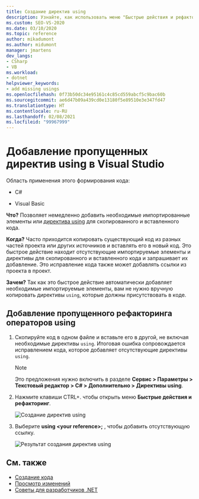 ```yaml
---
title: Создание директив using
description: Узнайте, как использовать меню "Быстрые действия и рефакторинг" для немедленного добавления необходимых импортированных элементов или директив using для скопированного и вставленного кода.
ms.custom: SEO-VS-2020
ms.date: 03/10/2020
ms.topic: reference
author: mikadumont
ms.author: midumont
manager: jmartens
dev_langs:
- CSharp
- VB
ms.workload:
- dotnet
helpviewer_keywords:
- add missing usings
ms.openlocfilehash: 0f73b50dc34e95161c4c85cd559abcf5c9bac60b
ms.sourcegitcommit: ae6d47b09a439cd0e13180f5e89510e3e347fd47
ms.translationtype: HT
ms.contentlocale: ru-RU
ms.lasthandoff: 02/08/2021
ms.locfileid: "99967999"
---
```

# <a name="add-missing-usings-in-visual-studio"></a>Добавление пропущенных директив using в Visual Studio

Область применения этого формирования кода:

- C#

- Visual Basic

**Что?** Позволяет немедленно добавить необходимые импортированные элементы или [директива using](/dotnet/csharp/language-reference/keywords/using-directive) для скопированного и вставленного кода.

**Когда?** Часто приходится копировать существующий код из разных частей проекта или других источников и вставлять его в новый код. Это быстрое действие находит отсутствующие импортируемые элементы и директивы для скопированного и вставленного кода и запрашивает их добавление. Это исправление кода также может добавлять ссылки из проекта в проект.

**Зачем?** Так как это быстрое действие автоматически добавляет необходимые импортируемые элементы, вам не нужно вручную копировать директивы `using`, которые должны присутствовать в коде.

## <a name="add-missing-usings-refactoring"></a>Добавление пропущенного рефакторинга операторов using

1. Скопируйте код в одном файле и вставьте его в другой, не включая необходимые директивы `using`. Итоговая ошибка сопровождается исправлением кода, которое добавляет отсутствующие директивы `using`.

    > [!NOTE]
    > Это предложения нужно включить в разделе **Сервис > Параметры > Текстовый редактор > C# > Дополнительно > Директивы using**.

2. Нажмите клавиши CTRL+. чтобы открыть меню **Быстрые действия и рефакторинг**.

    ![Создание директив using](media/generate-using-codefix.png)

3. Выберите **using \<your reference\>;** , чтобы добавить отсутствующую ссылку.

    ![Результат создания директив using](media/generate-using-result.png)

## <a name="see-also"></a>См. также

- [Создание кода](../code-generation-in-visual-studio.md)
- [Просмотр изменений](../../ide/preview-changes.md)
- [Советы для разработчиков .NET](../csharp-developer-productivity.md)
